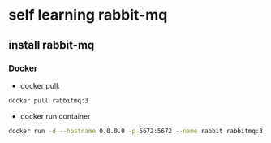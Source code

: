 # self learning rabbit-mq

## install rabbit-mq

### Docker

- docker pull:
```bash
docker pull rabbitmq:3
```

- docker run container

```bash
docker run -d --hostname 0.0.0.0 -p 5672:5672 --name rabbit rabbitmq:3
```
